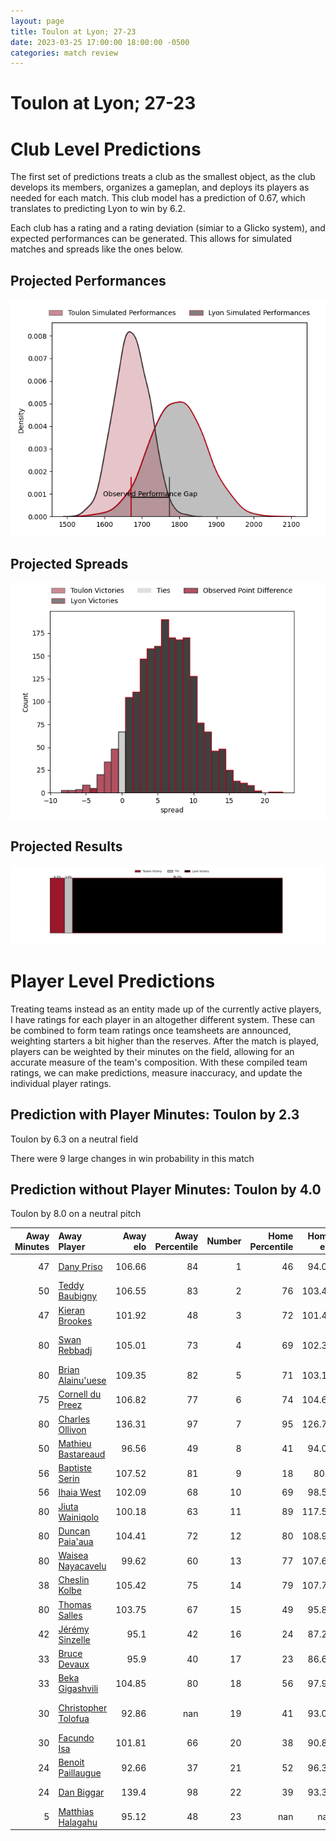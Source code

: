 ```yaml
---  
layout: page  
title: Toulon at Lyon; 27-23  
date: 2023-03-25 17:00:00 18:00:00 -0500  
categories: match review  
---
```

# Toulon at Lyon; 27-23

# Club Level Predictions


The first set of predictions treats a club as the smallest object, as the club develops its members, organizes a gameplan, and deploys its players as needed for each match. This club model has a prediction of 0.67, which translates to predicting Lyon to win by 6.2.

Each club has a rating and a rating deviation (simiar to a Glicko system), and expected performances can be generated. This allows for simulated matches and spreads like the ones below.
## Projected Performances


![Projected Performances](plots/performances_2023-03-25-Lyon-Toulon.png)
## Projected Spreads


![Projected Spreads](plots/spreads_2023-03-25-Lyon-Toulon.png)
## Projected Results


![Projected Results](plots/resultbar_2023-03-25-Lyon-Toulon.png)
# Player Level Predictions


Treating teams instead as an entity made up of the currently active players, I have ratings for each player in an altogether different system. These can be combined to form team ratings once teamsheets are announced, weighting starters a bit higher than the reserves. After the match is played, players can be weighted by their minutes on the field, allowing for an accurate measure of the team's composition. With these compiled team ratings, we can make predictions, measure inaccuracy, and update the individual player ratings.
## Prediction with Player Minutes: Toulon by 2.3


Toulon by 6.3 on a neutral field

There were 9 large changes in win probability in this match
## Prediction without Player Minutes: Toulon by 4.0


Toulon by 8.0 on a neutral pitch



|   Away Minutes | Away Player                                                           |   Away elo |   Away Percentile |   Number |   Home Percentile |   Home elo | Home Player                                                                      |   Home Minutes |
|---------------:|:----------------------------------------------------------------------|-----------:|------------------:|---------:|------------------:|-----------:|:---------------------------------------------------------------------------------|---------------:|
|             47 | [Dany Priso](..//playerfiles//DanyPriso_cleaned.md)                   |     106.66 |                84 |        1 |                46 |      94.05 | [Sébastien Taofifenua](..//playerfiles//SébastienTaofifenua_cleaned.md)          |             56 |
|             50 | [Teddy Baubigny](..//playerfiles//TeddyBaubigny_cleaned.md)           |     106.55 |                83 |        2 |                76 |     103.48 | [Liam Coltman](..//playerfiles//LiamColtman_cleaned.md)                          |             56 |
|             47 | [Kieran Brookes](..//playerfiles//KieranBrookes_cleaned.md)           |     101.92 |                48 |        3 |                72 |     101.46 | [Demba Bamba](..//playerfiles//DembaBamba_cleaned.md)                            |             56 |
|             80 | [Swan Rebbadj](..//playerfiles//SwanRebbadj_cleaned.md)               |     105.01 |                73 |        4 |                69 |     102.33 | [Temo Sukayawa Mayanavanua](..//playerfiles//TemoSukayawaMayanavanua_cleaned.md) |             16 |
|             80 | [Brian Alainu'uese](..//playerfiles//BrianAlainu'uese_cleaned.md)     |     109.35 |                82 |        5 |                71 |     103.17 | [Romain Taofifenua](..//playerfiles//RomainTaofifenua_cleaned.md)                |             80 |
|             75 | [Cornell du Preez](..//playerfiles//CornellduPreez_cleaned.md)        |     106.82 |                77 |        6 |                74 |     104.66 | [Félix Lambey](..//playerfiles//FélixLambey_cleaned.md)                          |             80 |
|             80 | [Charles Ollivon](..//playerfiles//CharlesOllivon_cleaned.md)         |     136.31 |                97 |        7 |                95 |     126.73 | [Beka Saghinadze](..//playerfiles//BekaSaghinadze_cleaned.md)                    |             66 |
|             50 | [Mathieu Bastareaud](..//playerfiles//MathieuBastareaud_cleaned.md)   |      96.56 |                49 |        8 |                41 |      94.04 | [Arno Botha](..//playerfiles//ArnoBotha_cleaned.md)                              |             80 |
|             56 | [Baptiste Serin](..//playerfiles//BaptisteSerin_cleaned.md)           |     107.52 |                81 |        9 |                18 |      80.6  | [Baptiste Couilloud](..//playerfiles//BaptisteCouilloud_cleaned.md)              |             59 |
|             56 | [Ihaia West](..//playerfiles//IhaiaWest_cleaned.md)                   |     102.09 |                68 |       10 |                69 |      98.56 | [Léo Berdeu](..//playerfiles//LéoBerdeu_cleaned.md)                              |             80 |
|             80 | [Jiuta Wainiqolo](..//playerfiles//JiutaWainiqolo_cleaned.md)         |     100.18 |                63 |       11 |                89 |     117.58 | [Davit Niniashvili](..//playerfiles//DavitNiniashvili_cleaned.md)                |             80 |
|             80 | [Duncan Paia'aua](..//playerfiles//DuncanPaia'aua_cleaned.md)         |     104.41 |                72 |       12 |                80 |     108.93 | [Josua Tuisova](..//playerfiles//JosuaTuisova_cleaned.md)                        |             80 |
|             80 | [Waisea Nayacavelu](..//playerfiles//WaiseaNayacavelu_cleaned.md)     |      99.62 |                60 |       13 |                77 |     107.62 | [Josiah Maraku](..//playerfiles//JosiahMaraku_cleaned.md)                        |             80 |
|             38 | [Cheslin Kolbe](..//playerfiles//CheslinKolbe_cleaned.md)             |     105.42 |                75 |       14 |                79 |     107.78 | [Ethan Dumortier](..//playerfiles//EthanDumortier_cleaned.md)                    |             80 |
|             80 | [Thomas Salles](..//playerfiles//ThomasSalles_cleaned.md)             |     103.75 |                67 |       15 |                49 |      95.84 | [Toby Arnold](..//playerfiles//TobyArnold_cleaned.md)                            |             39 |
|             42 | [Jérémy Sinzelle](..//playerfiles//JérémySinzelle_cleaned.md)         |      95.1  |                42 |       16 |                24 |      87.23 | [Loann Goujon](..//playerfiles//LoannGoujon_cleaned.md)                          |             64 |
|             33 | [Bruce Devaux](..//playerfiles//BruceDevaux_cleaned.md)               |      95.9  |                40 |       17 |                23 |      86.63 | [Lima Sopoaga](..//playerfiles//LimaSopoaga_cleaned.md)                          |             41 |
|             33 | [Beka Gigashvili](..//playerfiles//BekaGigashvili_cleaned.md)         |     104.85 |                80 |       18 |                56 |      97.99 | [Jerome Rey](..//playerfiles//JeromeRey_cleaned.md)                              |             24 |
|             30 | [Christopher Tolofua](..//playerfiles//ChristopherTolofua_cleaned.md) |      92.86 |               nan |       19 |                41 |      93.06 | [Francisco Gomez Kodela](..//playerfiles//FranciscoGomezKodela_cleaned.md)       |             24 |
|             30 | [Facundo Isa](..//playerfiles//FacundoIsa_cleaned.md)                 |     101.81 |                66 |       20 |                38 |      90.82 | [Yanis Charcosset](..//playerfiles//YanisCharcosset_cleaned.md)                  |             24 |
|             24 | [Benoit Paillaugue](..//playerfiles//BenoitPaillaugue_cleaned.md)     |      92.66 |                37 |       21 |                52 |      96.36 | [Jonathan Pelissié](..//playerfiles//JonathanPelissié_cleaned.md)                |             21 |
|             24 | [Dan Biggar](..//playerfiles//DanBiggar_cleaned.md)                   |     139.4  |                98 |       22 |                39 |      93.38 | [Mickael Guillard](..//playerfiles//MickaelGuillard_cleaned.md)                  |             14 |
|              5 | [Matthias Halagahu](..//playerfiles//MatthiasHalagahu_cleaned.md)     |      95.12 |                48 |       23 |               nan |     nan    | nan                                                                              |            nan |


